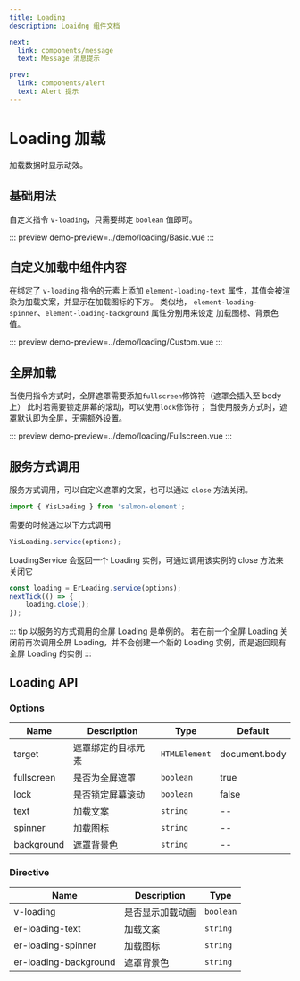 ```yaml
---
title: Loading
description: Loaidng 组件文档

next:
  link: components/message
  text: Message 消息提示

prev:
  link: components/alert
  text: Alert 提示
---
```


# Loading 加载

加载数据时显示动效。

## 基础用法

自定义指令 `v-loading`，只需要绑定 `boolean` 值即可。

::: preview
demo-preview=../demo/loading/Basic.vue
:::

## 自定义加载中组件内容

在绑定了 `v-loading` 指令的元素上添加 `element-loading-text` 属性，其值会被渲染为加载文案，并显示在加载图标的下方。 类似地， `element-loading-spinner`、`element-loading-background` 属性分别用来设定 加载图标、背景色值。

::: preview
demo-preview=../demo/loading/Custom.vue
:::

## 全屏加载

当使用指令方式时，全屏遮罩需要添加`fullscreen`修饰符（遮罩会插入至 body 上） 此时若需要锁定屏幕的滚动，可以使用`lock`修饰符； 当使用服务方式时，遮罩默认即为全屏，无需额外设置。

::: preview
demo-preview=../demo/loading/Fullscreen.vue
:::

## 服务方式调用

服务方式调用，可以自定义遮罩的文案，也可以通过 `close` 方法关闭。

```typescript
import { YisLoading } from 'salmon-element';
```

需要的时候通过以下方式调用

```typescript
YisLoading.service(options);
```

LoadingService 会返回一个 Loading 实例，可通过调用该实例的 close 方法来关闭它

```typescript
const loading = ErLoading.service(options);
nextTick(() => {
	loading.close();
});
```

::: tip
以服务的方式调用的全屏 Loading 是单例的。 若在前一个全屏 Loading 关闭前再次调用全屏 Loading，并不会创建一个新的 Loading 实例，而是返回现有全屏 Loading 的实例
:::

## Loading API

### Options

| Name       | Description        | Type          | Default       |
| ---------- | ------------------ | ------------- | ------------- |
| target     | 遮罩绑定的目标元素 | `HTMLElement` | document.body |
| fullscreen | 是否为全屏遮罩     | `boolean`     | true          |
| lock       | 是否锁定屏幕滚动   | `boolean`     | false         |
| text       | 加载文案           | `string`      | --            |
| spinner    | 加载图标           | `string`      | --            |
| background | 遮罩背景色         | `string`      | --            |

### Directive

| Name                  | Description      | Type      |
| --------------------- | ---------------- | --------- |
| v-loading             | 是否显示加载动画 | `boolean` |
| er-loading-text       | 加载文案         | `string`  |
| er-loading-spinner    | 加载图标         | `string`  |
| er-loading-background | 遮罩背景色       | `string`  |
